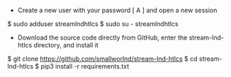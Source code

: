 * Create a new user with your password [ A ] and open a new session

$ sudo adduser streamlndhtlcs
$ sudo su - streamlndhtlcs

* Download the source code directly from GitHub, enter the stream-lnd-htlcs directory, and install it

$ git clone https://github.com/smallworlnd/stream-lnd-htlcs
$ cd stream-lnd-htlcs
$ pip3 install -r requirements.txt
